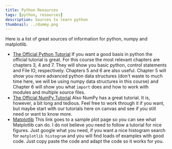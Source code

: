 ```yaml
---
title: Python Resources
tags: [python, resources]
description: Sources to learn python
thumbnail: ../dummy.png
---
```


Here is a list of great sources of information for python, numpy and matplotlib.

* [The Official Python Tutorial](https://docs.python.org/3/tutorial/) If you want a good basis in python the official tutorial is great. For this course the most relevant chapters are chapters 3, 4 and 7. They will show you basic python, control statements and File IO, respectively. Chapters 5 and 6 are also useful. Chapter 5 will show you more advanced python data structures (don't waste to much time here, we will be using numpy data structures in this course) and Chapter 6 will show you what `import` does and how to work with modules and multiple source files.
* [The Official NumPy Tutorial](https://numpy.org/devdocs/user/quickstart.html) Also NumPy has a great tutorial. It is, however, a bit long and tedious. Feel free to work through it if you want, but maybe start with our tutorials here on canvas and see if you still need or want to know more.
* [Matplotlib](https://matplotlib.org/tutorials/introductory/sample_plots.html) This link goes to a sample plot page so you can see what Matplotlib can do. I do not believe you need to follow a tutorial for nice figures. Just google what you need, if you want a nice histogram search for `matplotlib histogram` and you will find loads of examples with good code. Just copy paste the code and adapt the code so it works for you.